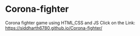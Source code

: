 # Corona-fighter
Corona fighter game using HTML,CSS and JS
Click on the Link: https://siddharth6780.github.io/Corona-fighter/
